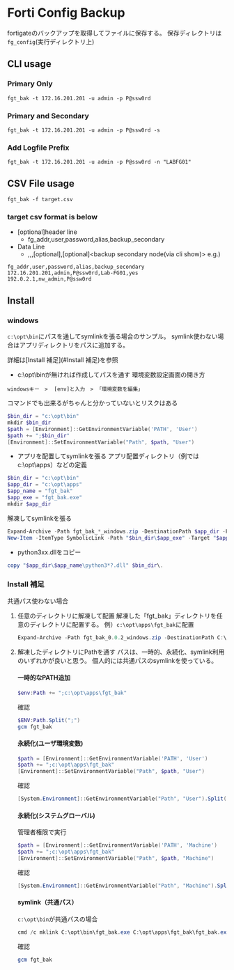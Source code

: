 # Forti Config Backup
fortigateのバックアップを取得してファイルに保存する。
保存ディレクトリは`fg_config`(実行ディレクトリ上)

## CLI usage
### Primary Only
```
fgt_bak -t 172.16.201.201 -u admin -p P@ssw0rd
```

### Primary and Secondary
```
fgt_bak -t 172.16.201.201 -u admin -p P@ssw0rd -s
```

### Add Logfile Prefix
```
fgt_bak -t 172.16.201.201 -u admin -p P@ssw0rd -n "LABFG01"
```

## CSV File usage
```
fgt_bak -f target.csv
```

### target csv format is below
* [optional]header line
    - fg_addr,user,password,alias,backup_secondary
* Data Line
    - <fortigate addr>,<username>,<passwod>,[optional]<logfile prefix>,[optional]<backup secondary node(via cli show)>
e.g.)
```csv
fg_addr,user,password,alias,backup_secondary
172.16.201.201,admin,P@ssw0rd,Lab-FG01,yes
192.0.2.1,nw_admin,P@ssw0rd
```


## Install
### windows
`c:\opt\bin`にパスを通してsymlinkを張る場合のサンプル。
symlink使わない場合はアプリディレクトリをパスに追加する。

詳細は[Install 補足](#Install 補足)を参照

* c:\opt\binが無ければ作成してパスを通す
環境変数設定画面の開き方
```
windowsキー　>  [env]と入力　> 「環境変数を編集」
```

コマンドでも出来るがちゃんと分かっていないとリスクはある
```powershell
$bin_dir = "c:\opt\bin"
mkdir $bin_dir
$path = [Environment]::GetEnvironmentVariable('PATH', 'User')
$path += ";$bin_dir"
[Environment]::SetEnvironmentVariable("Path", $path, "User")
```

* アプリを配置してsymlinkを張る
アプリ配置ディレクトリ（例ではc:\opt\apps）などの定義
```powershell
$bin_dir = "c:\opt\bin"
$app_dir = "c:\opt\apps"
$app_name = "fgt_bak"
$app_exe = "fgt_bak.exe"
mkdir $app_dir
```

解凍してsymlinkを張る
```powershell
Expand-Archive -Path fgt_bak_*_windows.zip -DestinationPath $app_dir -Force
New-Item -ItemType SymbolicLink -Path "$bin_dir\$app_exe" -Target "$app_dir\$app_name\$app_exe"
```

* python3xx.dllをコピー
```powershell
copy "$app_dir\$app_name\python3*?.dll" $bin_dir\.
```

### Install 補足
共通パス使わない場合
1. 任意のディレクトリに解凍して配置
    解凍した「fgt_bak」ディレクトリを任意のディレクトリに配置する。
     例）`c:\opt\apps\fgt_bak`に配置
     ```powershell
     Expand-Archive -Path fgt_bak_0.0.2_windows.zip -DestinationPath C:\opt\apps -Force
     ```

2. 解凍したディレクトリにPathを通す
    パスは、一時的、永続化、symlink利用のいずれかが良いと思う。
    個人的には共通パスのsymlinkを使っている。

    #### 一時的なPATH追加
    ```powershell
    $env:Path += ";c:\opt\apps\fgt_bak"
    ```
    確認
    ```powershell
    $ENV:Path.Split(";")
    gcm fgt_bak
    ```

    #### 永続化(ユーザ環境変数)
    ```powershell
    $path = [Environment]::GetEnvironmentVariable('PATH', 'User')
    $path += ";c:\opt\apps\fgt_bak"
    [Environment]::SetEnvironmentVariable("Path", $path, "User")
    ```
    確認
    ```powershell
    [System.Environment]::GetEnvironmentVariable("Path", "User").Split(";")
    ```
    #### 永続化(システムグローバル)
    管理者権限で実行
    ```powershell
    $path = [Environment]::GetEnvironmentVariable('PATH', 'Machine')
    $path += ";c:\opt\apps\fgt_bak"
    [Environment]::SetEnvironmentVariable("Path", $path, "Machine")
    ```
    確認
    ```powershell
    [System.Environment]::GetEnvironmentVariable("Path", "Machine").Split(";")
    ```

    #### symlink（共通パス）
    `c:\opt\bin`が共通パスの場合
    ```powershell
    cmd /c mklink C:\opt\bin\fgt_bak.exe C:\opt\apps\fgt_bak\fgt_bak.exe
    ```

    確認
    ```powershell
    gcm fgt_bak
    ```
